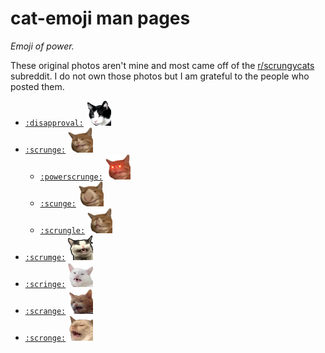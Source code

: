 # cat-emoji man pages

*Emoji of power.*

These original photos aren't mine and most came off of the
[r/scrungycats](https://www.reddit.com/r/scrungycats/) subreddit.
I do not own those photos but I am grateful to the people who posted them.

- [`:disapproval:`](./disapproval) <img width=40 src="disapproval/disapproval_s.png"/>
- [`:scrunge:`](./scrunge) <img width=40 src="scrunge/scrunge_s.png"/>
   - [`:powerscrunge:`](./scrunge/powerscrunge) <img width=40 src="scrunge/powerscrunge/powerscrunge_s.png">
   - [`:scunge:`](./scrunge/scunge) <img width=40 src="scrunge/scunge/scunge.png">
   - [`:scrungle:`](./scrunge/scrungle) <img width=40 src="scrunge/scrungle/scrungle.png">
- [`:scrumge:`](scrumge) <img width=40 src="scrumge/scrumge.png"/>
- [`:scringe:`](scringe) <img width=40 src="scringe/scringe.png"/>
- [`:scrange:`](scrange) <img width=40 src="scrange/scrange.png"/>
- [`:scronge:`](scronge) <img width=40 src="scronge/scronge.png"/>
